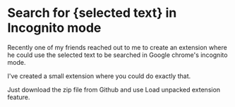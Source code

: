 # Search for {selected text} in Incognito mode

Recently one of my friends reached out to me to create an extension
where he could use the selected text to be searched in Google chrome's
incognito mode.  

I've created a small extension where you could do exactly that.  

Just download the zip file from Github and use Load unpacked extension
feature.  
